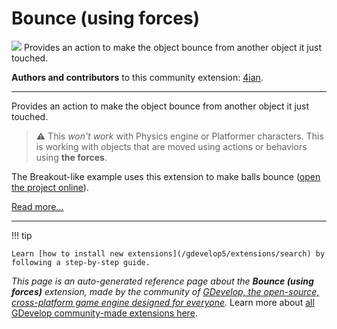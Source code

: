 # Bounce (using forces)

<img src="https://resources.gdevelop-app.com/assets/Icons/volleyball.svg" class="extension-icon"></img>
Provides an action to make the object bounce from another object it just touched.

**Authors and contributors** to this community extension: [4ian](https://gd.games/4ian).

---

Provides an action to make the object bounce from another object it just touched.

> ⚠️ This *won't work* with Physics engine or Platformer characters. This is working with objects that are moved using actions or behaviors using **the forces**.

The Breakout-like example uses this extension to make balls bounce ([open the project online](https://editor.gdevelop.io/?project=example://breakout)).

[Read more...](https://wiki.gdevelop.io/gdevelop5/extensions/bounce/explanations)

---

!!! tip

    Learn [how to install new extensions](/gdevelop5/extensions/search) by following a step-by-step guide.

*This page is an auto-generated reference page about the **Bounce (using forces)** extension, made by the community of [GDevelop, the open-source, cross-platform game engine designed for everyone](https://gdevelop.io/).* Learn more about [all GDevelop community-made extensions here](/gdevelop5/extensions).